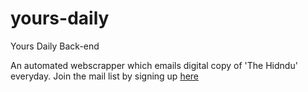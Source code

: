 # yours-daily

Yours Daily Back-end

An automated webscrapper which emails digital copy of 'The Hidndu' everyday.
Join the mail list by signing up [here](https://yoursdaily.netlify.app/)
